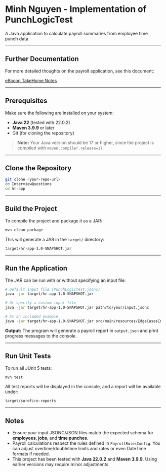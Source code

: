 # Minh Nguyen - Implementation of PunchLogicTest

A Java application to calculate payroll summaries from employee time punch data.

---

## Further Documentation

For more detailed thoughts on the payroll application, see this document:

[eBacon TakeHome Notes](https://docs.google.com/document/d/1Ln6R-jBAxLBiWu6ZhfoAXDD4xWnfBSlhs_71Df3f_PI/edit?usp=sharing)

---

## Prerequisites

Make sure the following are installed on your system:

* **Java 22** (tested with 22.0.2)
* **Maven 3.9.9** or later
* Git (for cloning the repository)

> **Note:** Your Java version should be 17 or higher, since the project is compiled with `maven.compiler.release=17`.

---

## Clone the Repository

```bash
git clone <your-repo-url>
cd InterviewQuestions
cd hr-app
```

---

## Build the Project

To compile the project and package it as a JAR:

```bash
mvn clean package
```

This will generate a JAR in the `target/` directory:

```
target/hr-app-1.0-SNAPSHOT.jar
```

---

## Run the Application

The JAR can be run with or without specifying an input file:

```bash
# Default input file (PunchLogicTest.jsonc)
java -jar target/hr-app-1.0-SNAPSHOT.jar

# Or specify a custom input file
java -jar target/hr-app-1.0-SNAPSHOT.jar path/to/your/input.jsonc

# As an included example
java -jar target/hr-app-1.0-SNAPSHOT.jar src/main/resources/EdgeCasesInput.json
```

**Output:**
The program will generate a payroll report in `output.json` and print progress messages to the console.

---

## Run Unit Tests

To run all JUnit 5 tests:

```bash
mvn test
```

All test reports will be displayed in the console, and a report will be available under:

```
target/surefire-reports
```

---

## Notes

* Ensure your input JSONC/JSON files match the expected schema for **employees**, **jobs**, and **time punches**.
* Payroll calculations respect the rules defined in `PayrollRulesConfig`. You can adjust overtime/doubletime limits and rates or even DateTime formats if needed.
* This project has been tested with **Java 22.0.2** and **Maven 3.9.9**. Using earlier versions may require minor adjustments.
